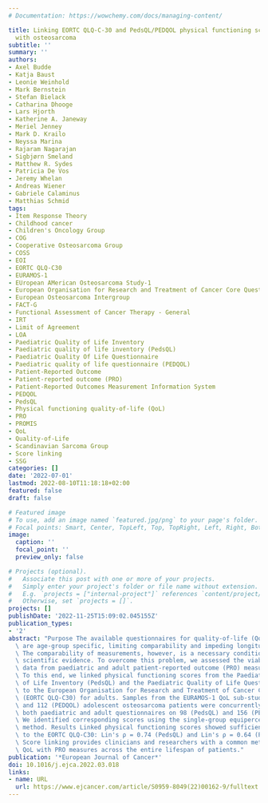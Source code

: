 ```yaml
---
# Documentation: https://wowchemy.com/docs/managing-content/

title: Linking EORTC QLQ-C-30 and PedsQL/PEDQOL physical functioning scores in patients
  with osteosarcoma
subtitle: ''
summary: ''
authors:
- Axel Budde
- Katja Baust
- Leonie Weinhold
- Mark Bernstein
- Stefan Bielack
- Catharina Dhooge
- Lars Hjorth
- Katherine A. Janeway
- Meriel Jenney
- Mark D. Krailo
- Neyssa Marina
- Rajaram Nagarajan
- Sigbjørn Smeland
- Matthew R. Sydes
- Patricia De Vos
- Jeremy Whelan
- Andreas Wiener
- Gabriele Calaminus
- Matthias Schmid
tags:
- Item Response Theory
- Childhood cancer
- Children's Oncology Group
- COG
- Cooperative Osteosarcoma Group
- COSS
- EOI
- EORTC QLQ-C30
- EURAMOS-1
- EUropean AMerican Osteosarcoma Study-1
- European Organisation for Research and Treatment of Cancer Core Questionnaire
- European Osteosarcoma Intergroup
- FACT-G
- Functional Assessment of Cancer Therapy - General
- IRT
- Limit of Agreement
- LOA
- Paediatric Quality of Life Inventory
- Paediatric quality of life inventory (PedsQL)
- Paediatric Quality Of Life Questionnaire
- Paediatric quality of life questionnaire (PEDQOL)
- Patient-Reported Outcome
- Patient-reported outcome (PRO)
- Patient-Reported Outcomes Measurement Information System
- PEDQOL
- PedsQL
- Physical functioning quality-of-life (QoL)
- PRO
- PROMIS
- QoL
- Quality-of-Life
- Scandinavian Sarcoma Group
- Score linking
- SSG
categories: []
date: '2022-07-01'
lastmod: 2022-08-10T11:18:18+02:00
featured: false
draft: false

# Featured image
# To use, add an image named `featured.jpg/png` to your page's folder.
# Focal points: Smart, Center, TopLeft, Top, TopRight, Left, Right, BottomLeft, Bottom, BottomRight.
image:
  caption: ''
  focal_point: ''
  preview_only: false

# Projects (optional).
#   Associate this post with one or more of your projects.
#   Simply enter your project's folder or file name without extension.
#   E.g. `projects = ["internal-project"]` references `content/project/deep-learning/index.md`.
#   Otherwise, set `projects = []`.
projects: []
publishDate: '2022-11-25T15:09:02.045155Z'
publication_types:
- '2'
abstract: "Purpose The available questionnaires for quality-of-life (QoL) assessments\
  \ are age-group specific, limiting comparability and impeding longitudinal analyses.\
  \ The comparability of measurements, however, is a necessary condition for gaining\
  \ scientific evidence. To overcome this problem, we assessed the viability of harmonising\
  \ data from paediatric and adult patient-reported outcome (PRO) measures. Method\
  \ To this end, we linked physical functioning scores from the Paediatric Quality\
  \ of Life Inventory (PedsQL) and the Paediatric Quality of Life Questionnaire (PEDQOL)\
  \ to the European Organisation for Research and Treatment of Cancer Core Questionnaire\
  \ (EORTC QLQ-C30) for adults. Samples from the EURAMOS-1 QoL sub-study of 75 (PedsQL)\
  \ and 112 (PEDQOL) adolescent osteosarcoma patients were concurrently administered\
  \ both paediatric and adult questionnaires on 98 (PedsQL) and 156 (PEDQOL) occasions.\
  \ We identified corresponding scores using the single-group equipercentile linking\
  \ method. Results Linked physical functioning scores showed sufficient concordance\
  \ to the EORTC QLQ-C30: Lin's ρ = 0.74 (PedsQL) and Lin's ρ = 0.64 (PEDQOL). Conclusion\
  \ Score linking provides clinicians and researchers with a common metric for assessing\
  \ QoL with PRO measures across the entire lifespan of patients."
publication: '*European Journal of Cancer*'
doi: 10.1016/j.ejca.2022.03.018
links:
- name: URL
  url: https://www.ejcancer.com/article/S0959-8049(22)00162-9/fulltext
---
```

